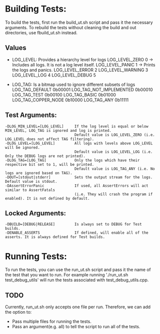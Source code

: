# Building Tests:
To build the tests, first run the build_ut.sh script and pass it the necessary arguments.
To rebuild the tests without cleaning the build and out directories, use fbuild_ut.sh instead.

## Values
* LOG_LEVEL:                Provides a hierarchy level for logs
    LOG_LEVEL_ZERO     0 -> Includes all logs. It is not a log level itself.
    LOG_LEVEL_PANIC    1 -> Prints the logs and panics.
    LOG_LEVEL_ERROR    2
    LOG_LEVEL_WARNING  3
    LOG_LEVEL_LOG      4
    LOG_LEVEL_DEBUG    5

* LOG_TAG:                  Is a bitmap used to ignore different subsets of logs
    LOG_TAG_DEFAULT             0b00001
    LOG_TAG_NOT_IMPLEMENTED     0b00010
    LOG_TAG_TEST                0b00100
    LOG_TAG_BASIC               0b01000
    LOG_TAG_COPPER_NODE         0b10000
    LOG_TAG_ANY                 0b11111

## Test Arguments:
    -DLOG_MIN_LEVEL=[LOG_LEVEL]     If the log level is equal or below MIN_LEVEL, LOG_TAG is ignored and log is printed. 
                                    Default value is LOG_LEVEL_ZERO (i.e. LOG_LEVEL does not affect TAG filtering).
    -DLOG_LEVEL=[LOG_LEVEL]         All logs with levels above LOG_LEVEL will be ignored.
                                    Default value is LOG_LEVEL_LOG (i.e. Only the DEBUG logs are not printed).
    -DLOG_TAG=[LOG_TAG]             Only the logs which have their respective bit set to 1, will be printed.
                                    Default value is LOG_TAG_ANY (i.e. No logs are ignored based on TAG).
    -DOUT=[stdout|stderr]           Sets the output stream for the logs. Default value is stdout.
    -DAssertErrorPanic              If used, all AssertErrors will act similar to AssertFatals 
                                    (i.e. They will crash the program if enabled). It is not defined by default.
## Locked Arguments:
    -DBUILD=[DEBUG|RELEASE]         Is always set to DEBUG for Test builds.
    -DENABLE_ASSERTS                If defined, will enable all of the asserts. It is always defined for Test builds.

# Running Tests:
To run the tests, you can use the run_ut.sh script and pass it the name of the test that you want to run.
For example running './run_ut.sh test_debug_utils' will run the tests associated with test_debug_utils.cpp.

## TODO
Currently, run_ut.sh only accepts one file per run. Therefore, we can add the option to:
* Pass multiple files for running the tests.
* Pass an argument(e.g. all) to tell the script to run all of the tests.
